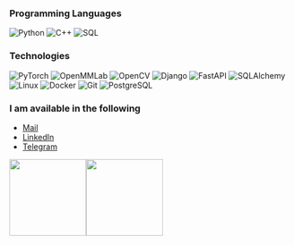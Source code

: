### Programming Languages

![Python](https://img.shields.io/badge/-Python-yellow?&logo=Python)
![C++](https://img.shields.io/badge/-C++-blue?&logo=c%2b%2b&logoColor=00599C)
![SQL](https://img.shields.io/badge/-SQL-green?&logo=PostgreSQL)

### Technologies

![PyTorch](https://img.shields.io/badge/-PyTorch-000?&logo=PyTorch)
![OpenMMLab](https://img.shields.io/badge/-OpenMMLab-000?&logo=shell)
![OpenCV](https://img.shields.io/badge/-OpenCV-000?&logo=OpenCV)
![Django](https://img.shields.io/badge/-Django-000?&logo=Django)
![FastAPI](https://img.shields.io/badge/-FastAPI-000?&logo=FastAPI)
![SQLAlchemy](https://img.shields.io/badge/-SQLAlchemy-000?&logo=flask)
![Linux](https://img.shields.io/badge/-Linux-000?&logo=Linux)
![Docker](https://img.shields.io/badge/-Docker-000?&logo=Docker)
![Git](https://img.shields.io/badge/-Git-000?&logo=Git)
![PostgreSQL](https://img.shields.io/badge/-postgresql-000?&logo=postgresql)

### I am available in the following 
- [Mail](mailto:nourollah.am@gmail.com) 
- [LinkedIn](https://www.linkedin.com/in/amnrl/)
- [Telegram](https://t.me/nourollah_am)

<!-- ### Machine Learning Projects

[![](https://img.shields.io/badge/-🧬%20NeuralNetworkFromScratch-000)](https://github.com/Nourollah/NeuralNetworkFromScratch)
[![](https://img.shields.io/badge/-🦠%20Python%20ImageProcessing-000)](https://github.com/Nourollah/Python_ImageProcessing)

 -->

<img height="137px" src="https://github-readme-stats.vercel.app/api?username=Nourollah&hide_title=true&hide_border=true&show_icons=true&include_all_commits=true&count_private=true&line_height=21&text_color=000&icon_color=000&bg_color=0,ea6161,ffc64d,fffc4d,52fa5a&theme=graywhite" /><!-- wi*quL3fcV --><img height="137px" src="https://github-readme-stats.vercel.app/api/top-langs/?username=Nourollah&hide=html&hide_title=true&hide_border=true&layout=compact&langs_count=6&exclude_repo=comp426,Redventures-Movie-Quotes&text_color=000&icon_color=fff&bg_color=0,52fa5a,4dfcff,c64dff&theme=graywhite" />
